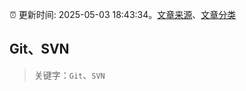 :alarm_clock: 更新时间: 2025-05-03 18:43:34。[文章来源](/README.md)、[文章分类](/TAGS.md)

## Git、SVN


> 关键字：`Git`、`SVN`



